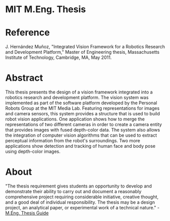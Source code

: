 MIT M.Eng. Thesis
=================

# Reference

J. Hernández Muñoz, "Integrated Vision Framework for a Robotics Research and Development Platform," Master of Engineering thesis, Massachusetts Institute of Technology, Cambridge, MA, May 2011.

# Abstract

This thesis presents the design of a vision framework integrated into a robotics research and development 
platform. The vision system was implemented as part of the software platform developed by the Personal 
Robots Group at the MIT Media Lab. Featuring representations for images and camera sensors, this system 
provides a structure that is used to build robot vision applications. One application shows how to merge the 
representations of two different cameras in order to create a camera entity that provides images with fused 
depth-color data. The system also allows the integration of computer vision algorithms that can be used
to extract perceptual information from the robot's surroundings. Two more applications show detection and 
tracking of human face and body pose using depth-color images.

# About

"The thesis requirement gives students an opportunity to develop and
demonstrate their ability to carry out and document a reasonably
comprehensive project requiring considerable initiative, creative
thought, and a good deal of individual responsibility. The thesis may
be a design project, an analytical paper, or experimental work of a
technical nature." - [M.Eng. Thesis Guide](http://www.eecs.mit.edu/academics-admissions/undergraduate-programs/6-p-meng-program/thesis-guide)

